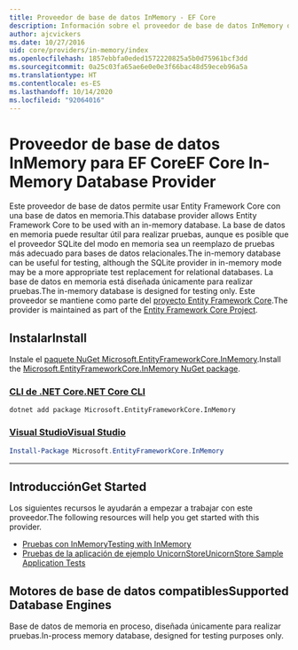 ```yaml
---
title: Proveedor de base de datos InMemory - EF Core
description: Información sobre el proveedor de base de datos InMemory de Entity Framework Core
author: ajcvickers
ms.date: 10/27/2016
uid: core/providers/in-memory/index
ms.openlocfilehash: 1857ebbfa0eded1572220825a5b0d75961bcf3dd
ms.sourcegitcommit: 0a25c03fa65ae6e0e0e3f66bac48d59eceb96a5a
ms.translationtype: HT
ms.contentlocale: es-ES
ms.lasthandoff: 10/14/2020
ms.locfileid: "92064016"
---
```

# <a name="ef-core-in-memory-database-provider"></a><span data-ttu-id="114cf-103">Proveedor de base de datos InMemory para EF Core</span><span class="sxs-lookup"><span data-stu-id="114cf-103">EF Core In-Memory Database Provider</span></span>

<span data-ttu-id="114cf-104">Este proveedor de base de datos permite usar Entity Framework Core con una base de datos en memoria.</span><span class="sxs-lookup"><span data-stu-id="114cf-104">This database provider allows Entity Framework Core to be used with an in-memory database.</span></span> <span data-ttu-id="114cf-105">La base de datos en memoria puede resultar útil para realizar pruebas, aunque es posible que el proveedor SQLite del modo en memoria sea un reemplazo de pruebas más adecuado para bases de datos relacionales.</span><span class="sxs-lookup"><span data-stu-id="114cf-105">The in-memory database can be useful for testing, although the SQLite provider in in-memory mode may be a more appropriate test replacement for relational databases.</span></span> <span data-ttu-id="114cf-106">La base de datos en memoria está diseñada únicamente para realizar pruebas.</span><span class="sxs-lookup"><span data-stu-id="114cf-106">The in-memory database is designed for testing only.</span></span> <span data-ttu-id="114cf-107">Este proveedor se mantiene como parte del [proyecto Entity Framework Core](https://github.com/aspnet/EntityFrameworkCore).</span><span class="sxs-lookup"><span data-stu-id="114cf-107">The provider is maintained as part of the [Entity Framework Core Project](https://github.com/aspnet/EntityFrameworkCore).</span></span>

## <a name="install"></a><span data-ttu-id="114cf-108">Instalar</span><span class="sxs-lookup"><span data-stu-id="114cf-108">Install</span></span>

<span data-ttu-id="114cf-109">Instale el [paquete NuGet Microsoft.EntityFrameworkCore.InMemory](https://www.nuget.org/packages/Microsoft.EntityFrameworkCore.InMemory/).</span><span class="sxs-lookup"><span data-stu-id="114cf-109">Install the [Microsoft.EntityFrameworkCore.InMemory NuGet package](https://www.nuget.org/packages/Microsoft.EntityFrameworkCore.InMemory/).</span></span>

### <a name="net-core-cli"></a>[<span data-ttu-id="114cf-110">CLI de .NET Core</span><span class="sxs-lookup"><span data-stu-id="114cf-110">.NET Core CLI</span></span>](#tab/dotnet-core-cli)

```dotnetcli
dotnet add package Microsoft.EntityFrameworkCore.InMemory
```

### <a name="visual-studio"></a>[<span data-ttu-id="114cf-111">Visual Studio</span><span class="sxs-lookup"><span data-stu-id="114cf-111">Visual Studio</span></span>](#tab/vs)

```powershell
Install-Package Microsoft.EntityFrameworkCore.InMemory
```

***

## <a name="get-started"></a><span data-ttu-id="114cf-112">Introducción</span><span class="sxs-lookup"><span data-stu-id="114cf-112">Get Started</span></span>

<span data-ttu-id="114cf-113">Los siguientes recursos le ayudarán a empezar a trabajar con este proveedor.</span><span class="sxs-lookup"><span data-stu-id="114cf-113">The following resources will help you get started with this provider.</span></span>

* [<span data-ttu-id="114cf-114">Pruebas con InMemory</span><span class="sxs-lookup"><span data-stu-id="114cf-114">Testing with InMemory</span></span>](xref:core/miscellaneous/testing/in-memory)
* [<span data-ttu-id="114cf-115">Pruebas de la aplicación de ejemplo UnicornStore</span><span class="sxs-lookup"><span data-stu-id="114cf-115">UnicornStore Sample Application Tests</span></span>](https://github.com/rowanmiller/UnicornStore/blob/master/UnicornStore/src/UnicornStore.Tests/Controllers/ShippingControllerTests.cs)

## <a name="supported-database-engines"></a><span data-ttu-id="114cf-116">Motores de base de datos compatibles</span><span class="sxs-lookup"><span data-stu-id="114cf-116">Supported Database Engines</span></span>

<span data-ttu-id="114cf-117">Base de datos de memoria en proceso, diseñada únicamente para realizar pruebas.</span><span class="sxs-lookup"><span data-stu-id="114cf-117">In-process memory database, designed for testing purposes only.</span></span>
